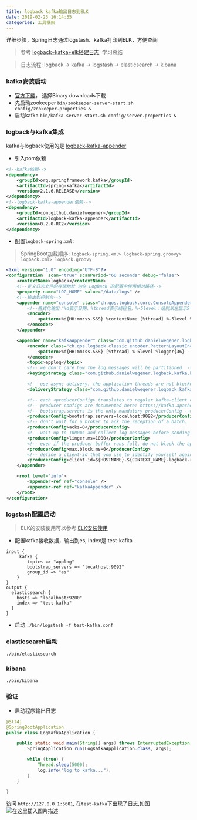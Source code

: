 ```yaml
---
title: logback kafka输出日志到ELK
date: 2019-02-23 16:14:35
categories: 工具框架
---
```

详细步骤，Spring日志通过logstash、kafka打印到ELK，方便查阅
<!--more-->

> 参考 [logback+kafka+elk搭建日志](https://www.jianshu.com/p/d1be3364f32d), 学习总结

> 日志流程: logback -> kafka -> logstash -> elasticsearch -> kibana

### kafka安装启动
- [官方下载](http://kafka.apache.org/downloads)， 选择Binary downloads下载
- 先启动zookeeper
`bin/zookeeper-server-start.sh config/zookeeper.properties &`
- 启动kafka
`bin/kafka-server-start.sh config/server.properties &`
### logback与kafka集成
kafka与logback使用的是 [logback-kafka-appender](https://github.com/danielwegener/logback-kafka-appender)
- 引入pom依赖
```xml
<!--kafka依赖-->
<dependency>
	<groupId>org.springframework.kafka</groupId>
    <artifactId>spring-kafka</artifactId>
    <version>2.1.6.RELEASE</version>
</dependency>
<!--logback-kafka-appender依赖-->
<dependency>
	<groupId>com.github.danielwegener</groupId>
    <artifactId>logback-kafka-appender</artifactId>
    <version>0.2.0-RC2</version>
</dependency>
```
- 配置`logback-spring.xml`:
>SpringBoot加载顺序: `logback-spring.xml> logback-spring.groovy> logback.xml> logback.groovy`
```xml
<?xml version="1.0" encoding="UTF-8"?>
<configuration  scan="true" scanPeriod="60 seconds" debug="false">
    <contextName>logback</contextName>
    <!--定义日志文件的存储地址 勿在 LogBack 的配置中使用相对路径-->
    <property name="LOG_HOME" value="/data/logs" />
    <!--输出到控制台-->
    <appender name="console" class="ch.qos.logback.core.ConsoleAppender">
        <!--格式化输出：%d表示日期，%thread表示线程名，%-5level：级别从左显示5个字符宽度%msg：日志消息，%n是换行符-->
        <encoder>
            <pattern>%d{HH:mm:ss.SSS} %contextName [%thread] %-5level %logger{36} - %msg%n</pattern>
        </encoder>
    </appender>

    <appender name="kafkaAppender" class="com.github.danielwegener.logback.kafka.KafkaAppender">
        <encoder class="ch.qos.logback.classic.encoder.PatternLayoutEncoder">
            <pattern>%d{HH:mm:ss.SSS} [%thread] %-5level %logger{36} - %msg%n</pattern>
        </encoder>
        <topic>applog</topic>
        <!-- we don't care how the log messages will be partitioned  -->
        <keyingStrategy class="com.github.danielwegener.logback.kafka.keying.NoKeyKeyingStrategy" />

        <!-- use async delivery. the application threads are not blocked by logging -->
        <deliveryStrategy class="com.github.danielwegener.logback.kafka.delivery.AsynchronousDeliveryStrategy" />

        <!-- each <producerConfig> translates to regular kafka-client config (format: key=value) -->
        <!-- producer configs are documented here: https://kafka.apache.org/documentation.html#newproducerconfigs -->
        <!-- bootstrap.servers is the only mandatory producerConfig -->
        <producerConfig>bootstrap.servers=localhost:9092</producerConfig>
        <!-- don't wait for a broker to ack the reception of a batch.  -->
        <producerConfig>acks=0</producerConfig>
        <!-- wait up to 1000ms and collect log messages before sending them as a batch -->
        <producerConfig>linger.ms=1000</producerConfig>
        <!-- even if the producer buffer runs full, do not block the application but start to drop messages -->
        <producerConfig>max.block.ms=0</producerConfig>
        <!-- define a client-id that you use to identify yourself against the kafka broker -->
        <producerConfig>client.id=${HOSTNAME}-${CONTEXT_NAME}-logback-relaxed</producerConfig>
    </appender>

    <root level="info">
        <appender-ref ref="console" />
        <appender-ref ref="kafkaAppender" />
    </root>
</configuration>

```
### logstash配置启动
> ELK的安装使用可以参考 [ELK安装使用](https://blog.csdn.net/ysw1132/article/details/84941747)
- 配置kafka接收数据，输出到es, index是 test-kafka
```shell
input {
     kafka {
        topics => "applog"
        bootstrap_servers => "localhost:9092"
        group_id => "es"
    }
}
output {
  elasticsearch {
    hosts => "localhost:9200"
    index => "test-kafka"
  }
}
```
- 启动
`./bin/logstash -f test-kafka.conf`
### elasticsearch启动
`./bin/elasticsearch`

### kibana
`./bin/kibana`
### 验证
- 启动程序输出日志
```java
@Slf4j
@SpringBootApplication
public class LogKafkaApplication {

    public static void main(String[] args) throws InterruptedException {
        SpringApplication.run(LogKafkaApplication.class, args);

        while (true) {
            Thread.sleep(5000);
            log.info("log to kafka...");
        }
    }

}
```
访问 `http://127.0.0.1:5601`, 在`test-kafka`下出现了日志,如图
![在这里插入图片描述](https://img-blog.csdnimg.cn/20190223161033739.png?x-oss-process=image/watermark,type_ZmFuZ3poZW5naGVpdGk,shadow_10,text_aHR0cHM6Ly9ibG9nLmNzZG4ubmV0L3lzdzExMzI=,size_16,color_FFFFFF,t_70)